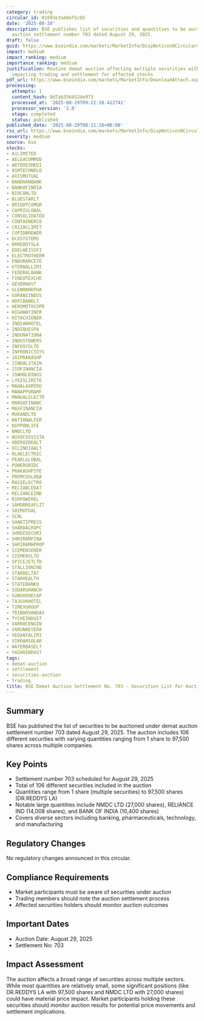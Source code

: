 ```yaml
---
category: trading
circular_id: 01693e3a48ef5cb5
date: '2025-08-29'
description: BSE publishes list of securities and quantities to be auctioned in demat
  auction settlement number 703 dated August 29, 2025.
draft: false
guid: https://www.bseindia.com/markets/MarketInfo/DispNoticesNCirculars.aspx?Noticeid={F90DB7A3-D238-46E4-9D82-670CFA3ACDE5}&noticeno=20250829-7&dt=08/29/2025&icount=7&totcount=7&flag=0
impact: medium
impact_ranking: medium
importance_ranking: medium
justification: Routine demat auction affecting multiple securities with various quantities,
  impacting trading and settlement for affected stocks
pdf_url: https://www.bseindia.com/markets/MarketInfo/DownloadAttach.aspx?id=20250829-7&attachedId=f4d987e5-f23c-4de1-a781-08ee7123162d
processing:
  attempts: 1
  content_hash: 9d7ab3564524e973
  processed_at: '2025-08-29T09:22:10.412741'
  processor_version: '2.0'
  stage: completed
  status: published
published_date: '2025-08-29T08:11:18+00:00'
rss_url: https://www.bseindia.com/markets/MarketInfo/DispNoticesNCirculars.aspx?Noticeid={F90DB7A3-D238-46E4-9D82-670CFA3ACDE5}&noticeno=20250829-7&dt=08/29/2025&icount=7&totcount=7&flag=0
severity: medium
source: bse
stocks:
- A1LIMITED
- AELEACOMMOD
- ARTEMISMEDI
- ASMTECHNOLO
- AXISMUTUAL
- BANDHANBANK
- BANKOFINDIA
- BIOCONLTD
- BLUESTARLT
- BRIGHTCOMGR
- CAPRIGLOBAL
- CONSOLIDATED
- CONTAINERCO
- CRIZACLIMIT
- CUPIDBREWER
- DCXSYSTEMS
- DRREDDYSLA
- EDELWEISSFI
- ELECTROTHERM
- ENDURANCETE
- ETERNALLIMI
- FEDERALBANK
- FINEOTEXCHE
- GEVERNOVT
- GLENMARKPHA
- GORANIINDUS
- HDFCBANKLT
- HEROMOTOCOPR
- HIGHWAYINFR
- HITACHIENER
- INDIANHOTEL
- INDIQUESPA
- INDONATIONA
- INDUSTOWERS
- INFOSYSLTD
- INFRONICSSYS
- JAIPRAKASHP
- JINDALSTAIN
- JIOFINANCIA
- JSWHOLDINGS
- LYKISLIMITE
- MAHALAXMIRU
- MANAPPURAMF
- MANGALELECTR
- MARGOFINANC
- MAXFINANCIA
- MUKANDLTD
- NATIONALFER
- NIPPONLIFE
- NMDCLTD
- NUVOCOSVISTA
- OBEROIREALT
- OILINDIAALT
- OLAELECTRIC
- PEARLGLOBAL
- POWERGRIDC
- PRAKASHPIPE
- PREMCOGLOBA
- RASIELECTRO
- RELIABLEDAT
- RELIANCEIND
- RIRPOWEREL
- SAMORREAFLIT
- SBIMUTUAL
- SCNL
- SHAKTIPRESS
- SHARDACROPC
- SHREESECURI
- SHRIRAMFINA
- SHRIRAMHPROP
- SIEMENSENER
- SIEMENSLTD
- SPICEJETLTD
- STALLIONIND
- STARDELTAT
- STARHEALTH
- STATEBANKΟ
- SUDARSHANCH
- SUNSHINECAP
- TAJGVKHOTEL
- TIMEXGROUP
- TRIBHOVANDAS
- TYCHEINDUST
- VARROCENGIN
- VARUNBEVERA
- VEDANTALIMI
- VIKRAMSOLAR
- WATERBASELT
- YASHOINDUST
tags:
- demat-auction
- settlement
- securities-auction
- trading
title: BSE Demat Auction Settlement No. 703 - Securities List for Auction
---
```


## Summary

BSE has published the list of securities to be auctioned under demat auction settlement number 703 dated August 29, 2025. The auction includes 106 different securities with varying quantities ranging from 1 share to 97,500 shares across multiple companies.

## Key Points

- Settlement number 703 scheduled for August 29, 2025
- Total of 106 different securities included in the auction
- Quantities range from 1 share (multiple securities) to 97,500 shares (DR.REDDYS LA)
- Notable large quantities include NMDC LTD (27,000 shares), RELIANCE IND (14,008 shares), and BANK OF INDIA (10,400 shares)
- Covers diverse sectors including banking, pharmaceuticals, technology, and manufacturing

## Regulatory Changes

No regulatory changes announced in this circular.

## Compliance Requirements

- Market participants must be aware of securities under auction
- Trading members should note the auction settlement process
- Affected securities holders should monitor auction outcomes

## Important Dates

- Auction Date: August 29, 2025
- Settlement No: 703

## Impact Assessment

The auction affects a broad range of securities across multiple sectors. While most quantities are relatively small, some significant positions (like DR.REDDYS LA with 97,500 shares and NMDC LTD with 27,000 shares) could have material price impact. Market participants holding these securities should monitor auction results for potential price movements and settlement implications.